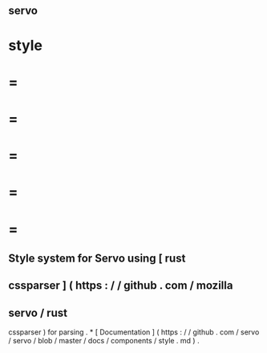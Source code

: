 servo
-
style
=
=
=
=
=
=
=
=
=
=
=
Style
system
for
Servo
using
[
rust
-
cssparser
]
(
https
:
/
/
github
.
com
/
mozilla
-
servo
/
rust
-
cssparser
)
for
parsing
.
*
[
Documentation
]
(
https
:
/
/
github
.
com
/
servo
/
servo
/
blob
/
master
/
docs
/
components
/
style
.
md
)
.
